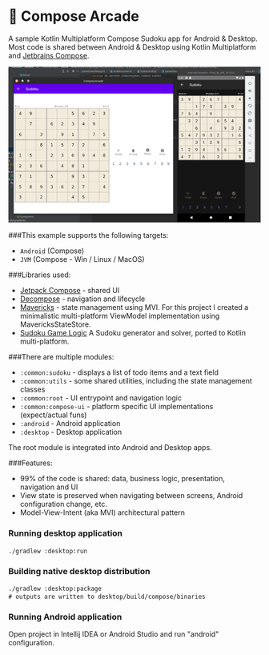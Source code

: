 # 🚀 Compose Arcade

A sample Kotlin Multiplatform Compose Sudoku app for Android & Desktop.
Most code is shared between Android & Desktop using Kotlin Multiplatform and [Jetbrains Compose](https://github.com/JetBrains/compose-jb).

![Alt text](screenshots/sudoku-demo.png?raw=true "Demo running on Android & Ubuntu")


###This example supports the following targets: 
- `Android` (Compose)
- `JVM` (Compose - Win / Linux / MacOS)

###Libraries used:
- [Jetpack Compose](https://github.com/JetBrains/compose-jb) - shared UI
- [Decompose](https://github.com/arkivanov/Decompose) - navigation and lifecycle
- [Mavericks](https://github.com/airbnb/mavericks) - state management using MVI. For this project I created a 
  minimalistic multi-platform ViewModel implementation using MavericksStateStore.
- [Sudoku Game Logic](https://github.com/a11n/sudoku) A Sudoku generator and solver, ported to Kotlin multi-platform.

###There are multiple modules:
- `:common:sudoku` - displays a list of todo items and a text field
- `:common:utils` - some shared utilities, including the state management classes
- `:common:root` - UI entrypoint and navigation logic
- `:common:compose-ui` - platform specific UI implementations (expect/actual funs)
- `:android` - Android application
- `:desktop` - Desktop application

The root module is integrated into Android and Desktop apps.

###Features:
- 99% of the code is shared: data, business logic, presentation, navigation and UI
- View state is preserved when navigating between screens, Android configuration change, etc.
- Model-View-Intent (aka MVI) architectural pattern

### Running desktop application
```
./gradlew :desktop:run
```

### Building native desktop distribution
```
./gradlew :desktop:package
# outputs are written to desktop/build/compose/binaries
```

### Running Android application

Open project in Intellij IDEA or Android Studio and run "android" configuration.